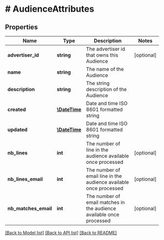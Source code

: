 # # AudienceAttributes

## Properties

Name | Type | Description | Notes
------------ | ------------- | ------------- | -------------
**advertiser_id** | **string** | The advertiser id that owns this Audience | [optional]
**name** | **string** | The name of the Audience |
**description** | **string** | The string description of the Audience |
**created** | [**\DateTime**](\DateTime.md) | Date and time ISO 8601 formatted string |
**updated** | [**\DateTime**](\DateTime.md) | Date and time ISO 8601 formatted string |
**nb_lines** | **int** | The number of line in the audience available once processed | [optional]
**nb_lines_email** | **int** | The number of email line in the audience available once processed | [optional]
**nb_matches_email** | **int** | The number of email matches in the audience available once processed | [optional]

[[Back to Model list]](../../README.md#models) [[Back to API list]](../../README.md#endpoints) [[Back to README]](../../README.md)
